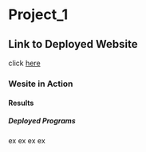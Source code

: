 # Project_1


## Link to Deployed Website
click [here](https://grantf12.github.io/Project_1/index.html)

### Wesite in Action




#### Results


##### Deployed Programs
ex
ex
ex
ex